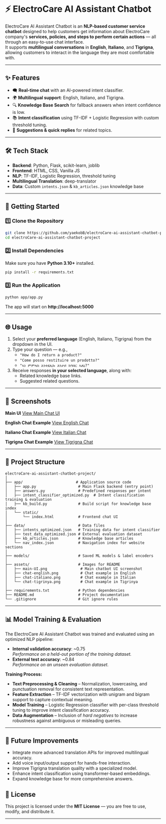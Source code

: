 # ⚡ ElectroCare AI Assistant Chatbot

ElectroCare AI Assistant Chatbot is an **NLP-based customer service chatbot** designed to help customers get information about ElectroCare company's **services, policies, and steps to perform certain actions** — all through an easy-to-use chat interface.  
It supports **multilingual conversations** in **English**, **Italiano**, and **Tigrigna**, allowing customers to interact in the language they are most comfortable with.

---

## ✨ Features

- 🗨 **Real-time chat** with an AI-powered intent classifier.
- 🌍 **Multilingual support**: English, Italiano, and Tigrigna.
- 🔍 **Knowledge Base Search** for fallback answers when intent confidence is low.
- 📚 **Intent classification** using TF-IDF + Logistic Regression with custom threshold tuning.
- 📝 **Suggestions & quick replies** for related topics.

---

## 🛠 Tech Stack

- **Backend**: Python, Flask, scikit-learn, joblib
- **Frontend**: HTML, CSS, Vanilla JS
- **NLP**: TF-IDF, Logistic Regression, threshold tuning
- **Multilingual Translation**: deep-translator
- **Data**: Custom `intents.json` & `kb_articles.json` knowledge base

---

## 🚀 Getting Started

### 1️⃣ Clone the Repository
```bash
git clone https://github.com/yaekobB/electroCare-ai-assistant-chatbot-project.git
cd electroCare-ai-assistant-chatbot-project
```

### 2️⃣ Install Dependencies
Make sure you have **Python 3.10+** installed.
```bash
pip install -r requirements.txt
```

### 3️⃣ Run the Application
```bash
python app/app.py
```
The app will start on **http://localhost:5000**

---

## 🌐 Usage

1. Select your **preferred language** (English, Italiano, Tigrigna) from the dropdown in the UI.
2. Type your question — e.g.,  
   - `"How do I return a product?"`  
   - `"Come posso restituire un prodotto?"`  
   - `"ኣነ ምምላስ እንተደሊኩ እንታይ ክግበር ኣለኒ?"`
3. Receive responses **in your selected language**, along with:
   - Related knowledge base links.
   - Suggested related questions.

---

## 📸 Screenshots

**Main UI**  [View Main Chat UI](assets/main-UI.png)

**English Chat Example**  [View English Chat](assets/chat-english.png)

**Italiano Chat Example**  [View Italian Chat](assets/chat-italiano.png)

**Tigrigna Chat Example**  [View Tigrigna Chat](assets/chat-tigrinya.png)


---

## 📂 Project Structure
```
electroCare-ai-assistant-chatbot-project/
│
├── app/                        # Application source code
│   ├── app.py                   # Main Flask backend (entry point)
│   ├── answers.py               # Predefined responses per intent
│   ├── intent_classifier_optimized.py  # Intent classification training & evaluation
│   ├── kb_build.py              # Build script for knowledge base index
│   └── static/
│       └── index.html           # Frontend chat UI
│
├── data/                        # Data files
│   ├── intents_optimized.json   # Training data for intent classifier
│   ├── test_data_optimized.json # External evaluation dataset
│   ├── kb_articles.json         # Knowledge base articles
│   └── nav_index.json           # Navigation index for website sections
│
├── models/                      # Saved ML models & label encoders
│
├── assets/                      # Images for README
│   ├── main-UI.png               # Main chatbot UI screenshot
│   ├── chat-english.png          # Chat example in English
│   ├── chat-italiano.png         # Chat example in Italian
│   └── chat-tigrinya.png         # Chat example in Tigrinya
│
├── requirements.txt             # Python dependencies
├── README.md                    # Project documentation
└── .gitignore                   # Git ignore rules
```
---

## 📊 Model Training & Evaluation
The ElectroCare AI Assistant Chatbot was trained and evaluated using an optimized NLP pipeline:  

- **Internal validation accuracy**: ~0.75  
  *Performance on a held-out portion of the training dataset.*  
- **External test accuracy**: ~0.84  
  *Performance on an unseen evaluation dataset.*  

**Training Process:**  
- **Text Preprocessing & Cleaning** – Normalization, lowercasing, and punctuation removal for consistent text representation.  
- **Feature Extraction** – TF-IDF vectorization with unigram and bigram support to capture contextual meaning.  
- **Model Training** – Logistic Regression classifier with per-class threshold tuning to improve intent classification accuracy.  
- **Data Augmentation** – Inclusion of *hard negatives* to increase robustness against ambiguous or misleading queries.

---

## 🔮 Future Improvements
- Integrate more advanced translation APIs for improved multilingual accuracy.
- Add voice input/output support for hands-free interaction.
- Improve Tigrigna translation quality with a specialized model.
- Enhance intent classification using transformer-based embeddings.
- Expand knowledge base for more comprehensive answers.

## 📜 License
This project is licensed under the **MIT License** — you are free to use, modify, and distribute it.

---
